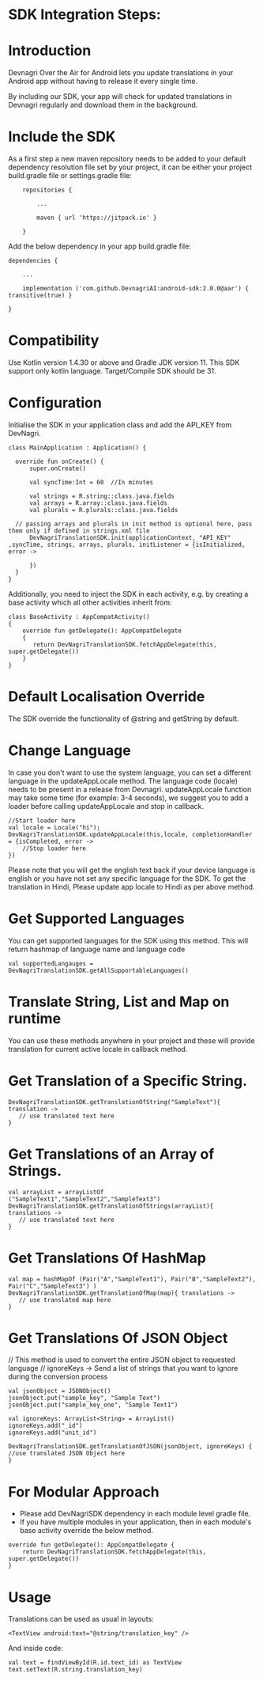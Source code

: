 # SDK Integration Steps:
# Introduction
Devnagri Over the Air for Android lets you update translations in your Android app without having to release it every single time.

By including our SDK, your app will check for updated translations in Devnagri regularly and download them in the background.

# Include the SDK
As a first step a new maven repository needs to be added to your default dependency resolution file set by your project, it can be either your project build.gradle file or settings.gradle file:

        repositories {

            ...

            maven { url 'https://jitpack.io' }

        }
	

Add the below dependency in your app build.gradle file:

	dependencies {
	
	    ...
	    
	    implementation ('com.github.DevnagriAI:android-sdk:2.0.0@aar') { transitive(true) }
	    
	}
        
       

 
# Compatibility
 Use Kotlin version 1.4.30 or above and Gradle JDK version 11. This SDK support only kotlin language. Target/Compile SDK should be 31.
 
# Configuration

Initialise the SDK in your application class and add the API_KEY from DevNagri. 

    class MainApplication : Application() {
    
      override fun onCreate() {
          super.onCreate()
            
          val syncTime:Int = 60  //In minutes
          
          val strings = R.string::class.java.fields
          val arrays = R.array::class.java.fields
          val plurals = R.plurals::class.java.fields
	  
	  // passing arrays and plurals in init method is optional here, pass them only if defined in strings.xml file
          DevNagriTranslationSDK.init(applicationContext, "API_KEY" ,syncTime, strings, arrays, plurals, initListener = {isInitialized, error ->
			
          })
      }
    }
 

Additionally, you need to inject the SDK in each activity, e.g. by creating a base activity which all other activities inherit from:

    class BaseActivity : AppCompatActivity() 
    {
        override fun getDelegate(): AppCompatDelegate 
        {
           return DevNagriTranslationSDK.fetchAppDelegate(this, super.getDelegate())
        }
    }

# Default Localisation Override
   The SDK override the functionality of @string and getString by default. 

# Change Language

In case you don't want to use the system language, you can set a different language in the updateAppLocale method. The language code (locale) needs to be present in a release from Devnagri.
updateAppLocale function may take some time (for example: 3-4 seconds), we suggest you to add a loader before calling updateAppLocale and stop in callback.

	//Start loader here
	val locale = Locale("hi");
	DevNagriTranslationSDK.updateAppLocale(this,locale, completionHandler = {isCompleted, error ->  
		//Stop loader here
	})

Please note that you will get the english text back if your device language is english or you have not set any specific language for the SDK. To get the translation in Hindi, Please update app locale to Hindi as per above method.

# Get Supported Languages

You can get supported languages for the SDK using this method.
This will return hashmap of language name and language code

	val supportedLangauges =  DevNagriTranslationSDK.getAllSupportableLanguages()
 

# Translate String, List and Map on runtime

You can use these methods anywhere in your project and these will provide translation for current active locale in callback method.

# Get Translation of a Specific String.

    DevNagriTranslationSDK.getTranslationOfString("SampleText"){ translation ->
  	   // use translated text here       
    }
 

# Get Translations of an Array of Strings.

    val arrayList = arrayListOf ("SampleText1","SampleText2","SampleText3")
    DevNagriTranslationSDK.getTranslationOfStrings(arrayList){ translations ->
  	   // use translated text here       
    }
 
 
# Get Translations Of HashMap 

    val map = hashMapOf (Pair("A","SampleText1"), Pair("B","SampleText2"), Pair("C","SampleText3") )
    DevNagriTranslationSDK.getTranslationOfMap(map){ translations ->
       // use translated map here
    }
 

# Get Translations Of JSON Object

   // This method is used to convert the entire JSON object to requested language
   // ignoreKeys -> Send a list of strings that you want to ignore during the conversion process

    val jsonObject = JSONObject()
    jsonObject.put("sample_key", "Sample Text")
    jsonObject.put("sample_key_one", "Sample Text1")

    val ignoreKeys: ArrayList<String> = ArrayList()
    ignoreKeys.add("_id")
    ignoreKeys.add("unit_id")

    DevNagriTranslationSDK.getTranslationOfJSON(jsonObject, ignoreKeys) {
	//use translated JSON Object here
    }

# For Modular Approach
   - Please add DevNagriSDK dependency in each module level gradle file.
   - If you have multiple modules in your application, 
   then in each module's base activity override the below method.

	override fun getDelegate(): AppCompatDelegate {
		return DevNagriTranslationSDK.fetchAppDelegate(this, super.getDelegate())
	}

# Usage

Translations can be used as usual in layouts:

    <TextView android:text="@string/translation_key" />


And inside code:

    val text = findViewById(R.id.text_id) as TextView
    text.setText(R.string.translation_key)

